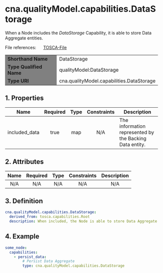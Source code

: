 # cna.qualityModel.capabilities.DataStorage

When a Node includes the _DataStorage_ Capability, it is able to store Data Aggregate entities.

File references:&nbsp;&nbsp;&nbsp;&nbsp;&nbsp; [TOSCA-File](https://github.com/KarolinDuerr/MA-CNA-ModelingSupport/tree/main/TOSCA_Extension/Capabilities/DataStorage.tosca)

<table>
    <tr>
        <td bgcolor="grey"><b>Shorthand Name</b></td>
        <td>DataStorage</td>
    </tr>
    <tr>
        <td bgcolor="grey"><b>Type Qualified Name</b></td>
        <td>qualityModel:DataStorage</td> <!-- TODO keep? -->
    </tr>
    <tr>
        <td bgcolor="grey"><b>Type URI</b></td>
        <td>cna.qualityModel.capabilities.DataStorage</td>
    </tr>
</table>

## 1. Properties

| Name | Required | Type | Constraints | <div align="center">__Description__</div> |
|:----:|:--------:|:----:|:-----------:|:-----------|
| included_data | true | map | N/A | The information represented by the Backing Data entity. |

## 2. Attributes

| Name | Required | Type | Constraints | <div align="center">__Description__</div> |
|:----:|:--------:|:----:|:-----------:|:-----------:|
| N/A | N/A | N/A | N/A | N/A |

## 3. Definition

```yaml
cna.qualityModel.capabilities.DataStorage:
  derived_from: tosca.capabilities.Root
  description: When included, the Node is able to store Data Aggregate entities
```

## 4. Example

```yaml
some_node:
  capabilities:
    - persist_data:
        # Persist Data Aggregate
        type: cna.qualityModel.capabilities.DataStorage
```

